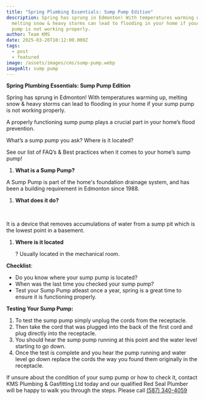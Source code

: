 ```yaml
---
title: "Spring Plumbing Essentials: Sump Pump Edition"
description: Spring has sprung in Edmonton! With temperatures warming up,
  melting snow & heavy storms can lead to flooding in your home if your sump
  pump is not working properly. 
author: Team KMS
date: 2025-03-26T10:12:00.000Z
tags:
  - post
  - featured
image: /assets/images/cms/sump-pump.webp
imageAlt: sump pump
---
```

**Spring Plumbing Essentials: Sump Pump Edition**

Spring has sprung in Edmonton! With temperatures warming up, melting snow & heavy storms can lead to flooding in your home if your sump pump is not working properly. 




A properly functioning sump pump plays a crucial part in your home’s flood prevention.




What’s a sump pump you ask? Where is it located? 




See our list of FAQ’s & Best practices when it comes to your home’s sump pump!




1. **What is a Sump Pump?**




A Sump Pump is part of the home's foundation drainage system, and has been a building requirement in Edmonton since 1988.




1. **What does it do?**

    




It is a device that removes accumulations of water from a sump pit which is the lowest point in a basement. 




1. **Where is it located**

   ? Usually located in the mechanical room.  




**Checklist**: 

* Do you know where your sump pump is located? 
* When was the last time you checked your sump pump? 
* Test your Sump Pump atleast once a year, spring is a great time to ensure it is functioning properly. 



**Testing Your Sump Pump:**

1. To test the sump pump simply unplug the cords from the receptacle. 
2. Then take the cord that was plugged into the back of the first cord and plug directly into the receptacle. 
3. You should hear the sump pump running at this point and the water level starting to go down.
4. Once the test is complete and you hear the pump running and water level go down replace the cords the way you found them originally in the receptacle.




If unsure about the condition of your sump pump or how to check it, contact KMS Plumbing & Gasfitting Ltd today and our qualified Red Seal Plumber will be happy to walk you through the steps. Please call [(587) 340-4059](tel:+15873404059)
